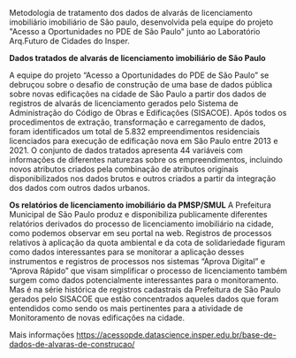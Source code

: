 Metodologia de tratamento dos dados de alvarás de licenciamento imobiliário imobiliário de São paulo, desenvolvida pela equipe do projeto "Acesso a Oportunidades no PDE de São Paulo" junto ao Laboratório Arq.Futuro de Cidades do Insper. 

**Dados tratados de alvarás de licenciamento imobiliário de São Paulo**

A equipe do projeto “Acesso a Oportunidades do PDE de São Paulo” se debruçou sobre o desafio de construção de uma base de dados pública sobre novas edificações na cidade de São Paulo a partir dos dados de registros de alvarás de licenciamento gerados pelo Sistema de Administração do Código de Obras e Edificações (SISACOE). Após todos os procedimentos de extração, transformação e carregamento de dados, foram identificados um total de 5.832 empreendimentos residenciais licenciados para execução de edificação nova em São Paulo entre 2013 e 2021. O conjunto de dados tratados apresenta 44 variáveis com informações de diferentes naturezas sobre os empreendimentos, incluindo novos atributos criados pela combinação de atributos originais disponibilizados nos dados brutos e outros criados a partir da integração dos dados com outros dados urbanos.

**Os relatórios de licenciamento imobiliário da PMSP/SMUL**
A Prefeitura Municipal de São Paulo produz e disponibiliza publicamente diferentes relatórios derivados do processo de licenciamento imobiliário na cidade, como podemos observar em seu portal na web. Registros de processos relativos à aplicação da quota ambiental e da cota de solidariedade figuram como dados interessantes para se monitorar a aplicação desses instrumentos e registros de processos nos sistemas “Aprova Digital” e “Aprova Rápido” que visam simplificar o processo de licenciamento também surgem como dados potencialmente interessantes para o monitoramento. Mas é na série histórica de registros cadastrais da Prefeitura de São Paulo gerados pelo SISACOE que estão concentrados aqueles dados que foram entendidos como sendo os mais pertinentes para a atividade de Monitoramento de novas edificações na cidade.

Mais informações
https://acessopde.datascience.insper.edu.br/base-de-dados-de-alvaras-de-construcao/
